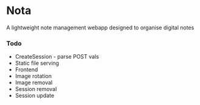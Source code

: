# Nota

A lightweight note management webapp designed to organise digital notes

### Todo

* CreateSession - parse POST vals
* Static file serving
* Frontend
* Image rotation
* Image removal
* Session removal
* Session update
